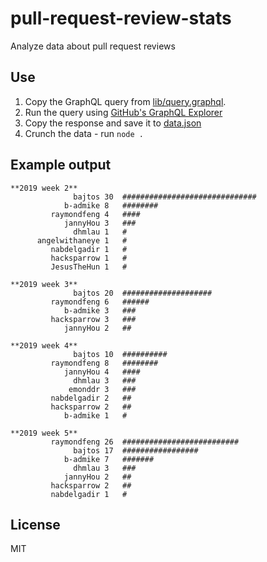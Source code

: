 # pull-request-review-stats
Analyze data about pull request reviews

## Use

1. Copy the GraphQL query from [lib/query.graphql](./lib/query.graphql).
2. Run the query using [GitHub's GraphQL Explorer](https://developer.github.com/v4/explorer/)
3. Copy the response and save it to [data.json](./data.json)
4. Crunch the data - run `node .`

## Example output

```
**2019 week 2**
              bajtos 30  ##############################
            b-admike 8   ########
         raymondfeng 4   ####
            jannyHou 3   ###
              dhmlau 1   #
      angelwithaneye 1   #
         nabdelgadir 1   #
         hacksparrow 1   #
         JesusTheHun 1   #

**2019 week 3**
              bajtos 20  ####################
         raymondfeng 6   ######
            b-admike 3   ###
         hacksparrow 3   ###
            jannyHou 2   ##

**2019 week 4**
              bajtos 10  ##########
         raymondfeng 8   ########
            jannyHou 4   ####
              dhmlau 3   ###
             emonddr 3   ###
         nabdelgadir 2   ##
         hacksparrow 2   ##
            b-admike 1   #

**2019 week 5**
         raymondfeng 26  ##########################
              bajtos 17  #################
            b-admike 7   #######
              dhmlau 3   ###
            jannyHou 2   ##
         hacksparrow 2   ##
         nabdelgadir 1   #
```

## License

MIT
